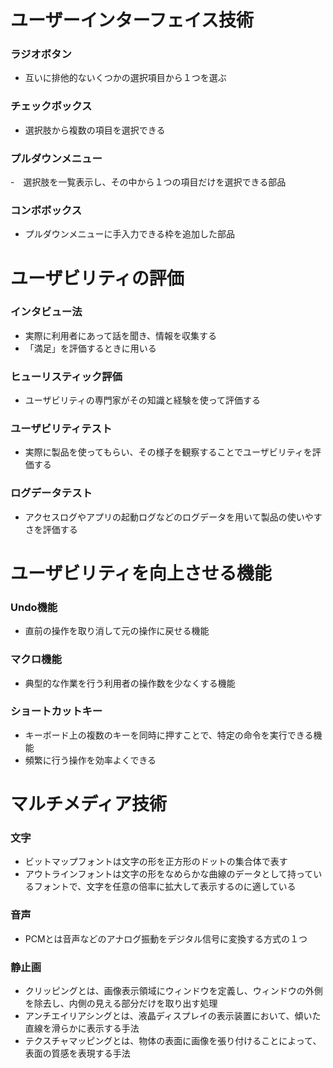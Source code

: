 # ユーザーインターフェイス技術
### ラジオボタン
- 互いに排他的ないくつかの選択項目から１つを選ぶ

### チェックボックス
- 選択肢から複数の項目を選択できる

### プルダウンメニュー
-　選択肢を一覧表示し、その中から１つの項目だけを選択できる部品
 
### コンボボックス
- プルダウンメニューに手入力できる枠を追加した部品

# ユーザビリティの評価
### インタビュー法
- 実際に利用者にあって話を聞き、情報を収集する
- 「満足」を評価するときに用いる

### ヒューリスティック評価
- ユーザビリティの専門家がその知識と経験を使って評価する

### ユーザビリティテスト
- 実際に製品を使ってもらい、その様子を観察することでユーザビリティを評価する

### ログデータテスト
- アクセスログやアプリの起動ログなどのログデータを用いて製品の使いやすさを評価する

 # ユーザビリティを向上させる機能
 ### Undo機能
 - 直前の操作を取り消して元の操作に戻せる機能

### マクロ機能
- 典型的な作業を行う利用者の操作数を少なくする機能

### ショートカットキー
- キーボード上の複数のキーを同時に押すことで、特定の命令を実行できる機能
- 頻繁に行う操作を効率よくできる

# マルチメディア技術
### 文字
- ビットマップフォントは文字の形を正方形のドットの集合体で表す
- アウトラインフォントは文字の形をなめらかな曲線のデータとして持っているフォントで、文字を任意の倍率に拡大して表示するのに適している

 ### 音声
 - PCMとは音声などのアナログ振動をデジタル信号に変換する方式の１つ

### 静止画
- クリッピングとは、画像表示領域にウィンドウを定義し、ウィンドウの外側を除去し、内側の見える部分だけを取り出す処理
- アンチエイリアシングとは、液晶ディスプレイの表示装置において、傾いた直線を滑らかに表示する手法
- テクスチャマッピングとは、物体の表面に画像を張り付けることによって、表面の質感を表現する手法

